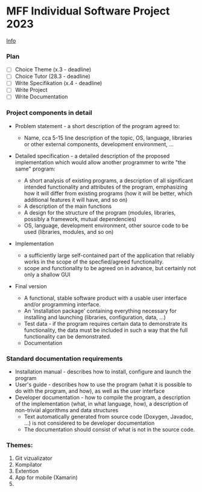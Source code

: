 # MFF Individual Software Project 2023

[Info](https://ksvi.mff.cuni.cz/~dingle/isp.html)

### Plan

- [ ] Choice Theme (x.3 - deadline)
- [ ] Choice Tutor (28.3 - deadline)
- [ ] Write Specifikation (x.4 - deadline)
- [ ] Write Project
- [ ] Write Documentation

### Project components in detail

- Problem statement - a short description of the program agreed to:
    - Name, cca 5-15 line description of the topic, OS, language, libraries or other external components, development environment, ...

- Detailed specification - a detailed description of the proposed implementation which would allow another programmer to write "the same" program:
    - A short analysis of existing programs, a description of all significant intended functionality and attributes of the program, emphasizing how it will differ from existing programs (how it will be better, which additional features it will have, and so on)
    - A description of the main functions
    - A design for the structure of the program (modules, libraries, possibly a framework, mutual dependencies)
    - OS, language, development environment, other source code to be used (libraries, modules, and so on)

- Implementation
    - a sufficiently large self-contained part of the application that reliably works in the scope of the specfied/agreed functionality.
    - scope and functionality to be agreed on in advance, but certainly not only a shallow GUI

- Final version
    - A functional, stable software product with a usable user interface and/or programming interface.
    - An 'installation package' containing everything necessary for installing and launching (libraries, configuration, data, ...)
    - Test data - if the program requires certain data to demonstrate its functionality, the data must be included in such a way that the full functionality can be demonstrated.
    - Documentation

### Standard documentation requirements

- Installation manual - describes how to install, configure and launch the program
- User's guide - describes how to use the program (what it is possible to do with the program, and how), as well as the user interface
- Developer documentation - how to compile the program, a description of the implementation (what, in what language, how), a description of non-trivial algorithms and data structures
    - Text automatically generated from source code (Doxygen, Javadoc, ...) is not considered to be developer documentation
    - The documentation should consist of what is not in the source code.

### Themes:

1. Git vizualizator
2. Kompilator
3. Extention
4. App for mobile (Xamarin)
5. 
